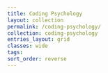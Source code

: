 ```yaml
---
title: Coding Psychology
layout: collection
permalink: /coding-psychology/
collection: coding-psychology
entries_layout: grid
classes: wide
tags: 
sort_order: reverse
---
```



